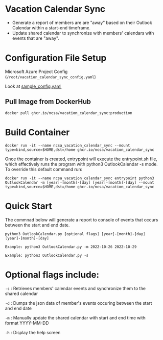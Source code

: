 # Vacation Calendar Sync
- Generate a report of members are are "away" based on their Outlook Calendar within a start-end timeframe. 
- Update shared calendar to synchronize with members' calendars with events that are "away". 

# Configuration File Setup

Microsoft Azure Project Config (`/root/vacation_calendar_sync_config.yaml`)

Look at [sample_config.yaml](sample_config.yaml)

## Pull Image from DockerHub 
```
docker pull ghcr.io/ncsa/vacation_calendar_sync:production
```

# Build Container 
```
docker run -it --name ncsa_vacation_calendar_sync --mount type=bind,source=$HOME,dst=/home ghcr.io/ncsa/vacation_calendar_sync
```

Once the container is created, entrypoint will execute the entrypoint.sh file, which effectively runs the program with python3 OutlookCalendar -s mode. To override this default command run:

```
docker run -it --name ncsa_vacation_calendar_sync entrypoint python3 OutlookCalendar -m [year]-[month]-[day] [year]-[month]-[day] --mount type=bind,source=$HOME,dst=/home ghcr.io/ncsa/vacation_calendar_sync 
```


# Quick Start
The commnad below will generate a report to console of events that occurs between the start and end date. 
```
python3 OutlookCalendar.py [optional flags] [year]-[month]-[day] [year]-[month]-[day]

Example: python3 OutlookCalendar.py -m 2022-10-26 2022-10-29

Example: python3 OutlookCalendar.py -s

```

# Optional flags include:

`-s` : Retrieves members' calendar events and synchronize them to the shared calendar

`-d` : Dumps the json data of member's events occuring between the start and end date

`-m` : Manually update the shared calendar with start and end time with format YYYY-MM-DD

`-h` : Display the help screen





